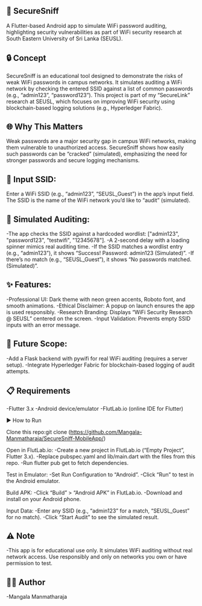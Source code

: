 ## 📱 SecureSniff

A Flutter-based Android app to simulate WiFi password auditing, highlighting security vulnerabilities as part of WiFi security research at South Eastern University of Sri Lanka (SEUSL).
## 🔒 Concept
  SecureSniff is an educational tool designed to demonstrate the risks of weak WiFi passwords in campus networks. It simulates auditing a WiFi network by checking the entered 
  SSID against a list of common passwords (e.g., “admin123”, “password123”). This project is part of my “SecureLink” research at SEUSL, which focuses on improving WiFi security 
  using blockchain-based logging solutions (e.g., Hyperledger Fabric).
  
## 🌐 Why This Matters
  Weak passwords are a major security gap in campus WiFi networks, making them vulnerable to unauthorized access. SecureSniff shows how easily such passwords can be “cracked” 
  (simulated), emphasizing the need for stronger passwords and secure logging mechanisms.
  

## 📝 Input SSID:
   
   Enter a WiFi SSID (e.g., “admin123”, “SEUSL_Guest”) in the app’s input field.
   The SSID is the name of the WiFi network you’d like to “audit” (simulated).


## 🔧 Simulated Auditing:

 -The app checks the SSID against a hardcoded wordlist: ["admin123", "password123", "testwifi", "12345678"].
 -A 2-second delay with a loading spinner mimics real auditing time.
 -If the SSID matches a wordlist entry (e.g., “admin123”), it shows “Success! Password: admin123 (Simulated)”.
 -If there’s no match (e.g., “SEUSL_Guest”), it shows “No passwords matched. (Simulated)”.


## ✨ Features:

   -Professional UI: Dark theme with neon green accents, Roboto font, and smooth animations.
   -Ethical Disclaimer: A popup on launch ensures the app is used responsibly.
   -Research Branding: Displays “WiFi Security Research @ SEUSL” centered on the screen.
   -Input Validation: Prevents empty SSID inputs with an error message.


## 🚀 Future Scope:

  -Add a Flask backend with pywifi for real WiFi auditing (requires a server setup).
  -Integrate Hyperledger Fabric for blockchain-based logging of audit attempts.

## 📋 Requirements

  -Flutter 3.x
  -Android device/emulator
  -FlutLab.io (online IDE for Flutter)

▶️ How to Run

Clone this repo:git clone (https://github.com/Mangala-Manmatharaja/SecureSniff-MobileApp/)


Open in FlutLab.io:
-Create a new project in FlutLab.io (“Empty Project”, Flutter 3.x).
-Replace pubspec.yaml and lib/main.dart with the files from this repo.
-Run flutter pub get to fetch dependencies.


Test in Emulator:
-Set Run Configuration to “Android”.
-Click “Run” to test in the Android emulator.


Build APK:
-Click “Build” > “Android APK” in FlutLab.io.
-Download and install on your Android phone.


Input Data:
  -Enter any SSID (e.g., “admin123” for a match, “SEUSL_Guest” for no match).
  -Click “Start Audit” to see the simulated result.


## ⚠️ Note
  -This app is for educational use only. It simulates WiFi auditing without real network access. Use responsibly and only on networks you own or have permission to test.

## 👨‍💻 Author
-Mangala Manmatharaja
